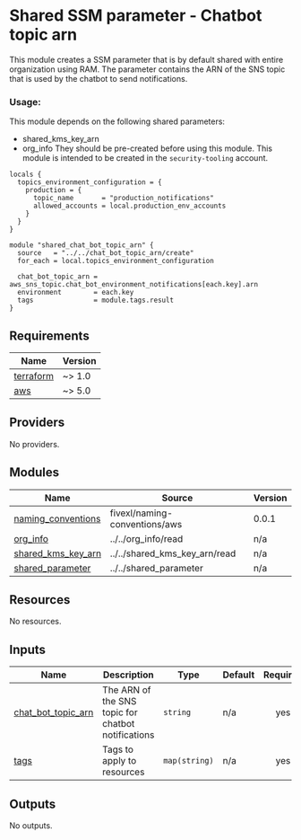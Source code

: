 # Shared SSM parameter - Chatbot topic arn 

This module creates a SSM parameter that is by default shared with entire organization using RAM. The parameter contains the ARN of the SNS topic that is used by the chatbot to send notifications.

### Usage:
This module depends on the following shared parameters:
- shared_kms_key_arn
- org_info
They should be pre-created before using this module. 
This module is intended to be created in the `security-tooling` account.

```hcl
locals {
  topics_environment_configuration = {
    production = {
      topic_name       = "production_notifications"
      allowed_accounts = local.production_env_accounts
    }
  }
}

module "shared_chat_bot_topic_arn" {
  source   = "../../chat_bot_topic_arn/create"
  for_each = local.topics_environment_configuration

  chat_bot_topic_arn = aws_sns_topic.chat_bot_environment_notifications[each.key].arn
  environment        = each.key
  tags               = module.tags.result
}
```

<!-- BEGINNING OF PRE-COMMIT-TERRAFORM DOCS HOOK -->
## Requirements

| Name | Version |
|------|---------|
| <a name="requirement_terraform"></a> [terraform](#requirement\_terraform) | ~> 1.0 |
| <a name="requirement_aws"></a> [aws](#requirement\_aws) | ~> 5.0 |

## Providers

No providers.

## Modules

| Name | Source | Version |
|------|--------|---------|
| <a name="module_naming_conventions"></a> [naming\_conventions](#module\_naming\_conventions) | fivexl/naming-conventions/aws | 0.0.1 |
| <a name="module_org_info"></a> [org\_info](#module\_org\_info) | ../../org_info/read | n/a |
| <a name="module_shared_kms_key_arn"></a> [shared\_kms\_key\_arn](#module\_shared\_kms\_key\_arn) | ../../shared_kms_key_arn/read | n/a |
| <a name="module_shared_parameter"></a> [shared\_parameter](#module\_shared\_parameter) | ../../shared_parameter | n/a |

## Resources

No resources.

## Inputs

| Name | Description | Type | Default | Required |
|------|-------------|------|---------|:--------:|
| <a name="input_chat_bot_topic_arn"></a> [chat\_bot\_topic\_arn](#input\_chat\_bot\_topic\_arn) | The ARN of the SNS topic for chatbot notifications | `string` | n/a | yes |
| <a name="input_tags"></a> [tags](#input\_tags) | Tags to apply to resources | `map(string)` | n/a | yes |

## Outputs

No outputs.
<!-- END OF PRE-COMMIT-TERRAFORM DOCS HOOK -->